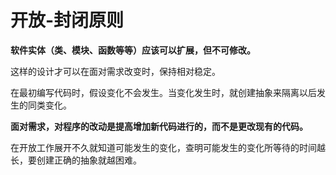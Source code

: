 # 开放-封闭原则

**软件实体（类、模块、函数等等）应该可以扩展，但不可修改。**

这样的设计才可以在面对需求改变时，保持相对稳定。

在最初编写代码时，假设变化不会发生。当变化发生时，就创建抽象来隔离以后发生的同类变化。

**面对需求，对程序的改动是提高增加新代码进行的，而不是更改现有的代码。**

在开放工作展开不久就知道可能发生的变化，查明可能发生的变化所等待的时间越长，要创建正确的抽象就越困难。

